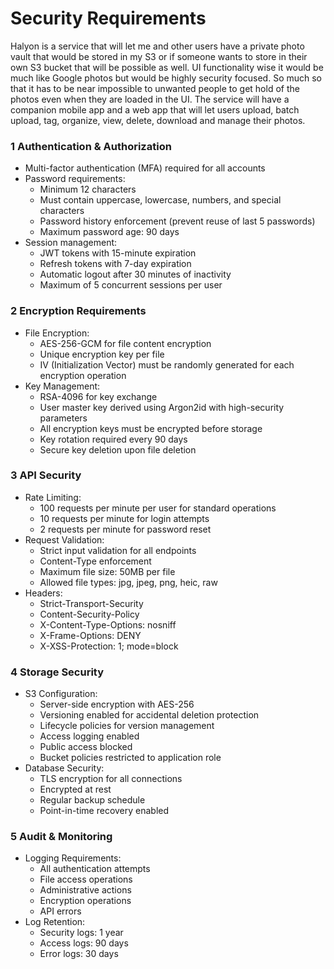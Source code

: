 # Security Requirements

Halyon is a service that will let me and other users have a private photo vault that would be stored in my S3 or if someone wants to store in their own S3 bucket that will be possible as well. UI functionality wise it would be much like Google photos but would be highly security focused. So much so that it has to be near impossible to unwanted people to get hold of the photos even when they are loaded in the UI. The service will have a companion mobile app and a web app that will let users upload, batch upload, tag, organize, view, delete, download and manage their photos.

### 1 Authentication & Authorization

- Multi-factor authentication (MFA) required for all accounts
- Password requirements:
    - Minimum 12 characters
    - Must contain uppercase, lowercase, numbers, and special characters
    - Password history enforcement (prevent reuse of last 5 passwords)
    - Maximum password age: 90 days
- Session management:
    - JWT tokens with 15-minute expiration
    - Refresh tokens with 7-day expiration
    - Automatic logout after 30 minutes of inactivity
    - Maximum of 5 concurrent sessions per user

### 2 Encryption Requirements

- File Encryption:
    - AES-256-GCM for file content encryption
    - Unique encryption key per file
    - IV (Initialization Vector) must be randomly generated for each encryption operation
- Key Management:
    - RSA-4096 for key exchange
    - User master key derived using Argon2id with high-security parameters
    - All encryption keys must be encrypted before storage
    - Key rotation required every 90 days
    - Secure key deletion upon file deletion

### 3 API Security

- Rate Limiting:
    - 100 requests per minute per user for standard operations
    - 10 requests per minute for login attempts
    - 2 requests per minute for password reset
- Request Validation:
    - Strict input validation for all endpoints
    - Content-Type enforcement
    - Maximum file size: 50MB per file
    - Allowed file types: jpg, jpeg, png, heic, raw
- Headers:
    - Strict-Transport-Security
    - Content-Security-Policy
    - X-Content-Type-Options: nosniff
    - X-Frame-Options: DENY
    - X-XSS-Protection: 1; mode=block

### 4 Storage Security

- S3 Configuration:
    - Server-side encryption with AES-256
    - Versioning enabled for accidental deletion protection
    - Lifecycle policies for version management
    - Access logging enabled
    - Public access blocked
    - Bucket policies restricted to application role
- Database Security:
    - TLS encryption for all connections
    - Encrypted at rest
    - Regular backup schedule
    - Point-in-time recovery enabled

### 5 Audit & Monitoring

- Logging Requirements:
    - All authentication attempts
    - File access operations
    - Administrative actions
    - Encryption operations
    - API errors
- Log Retention:
    - Security logs: 1 year
    - Access logs: 90 days
    - Error logs: 30 days